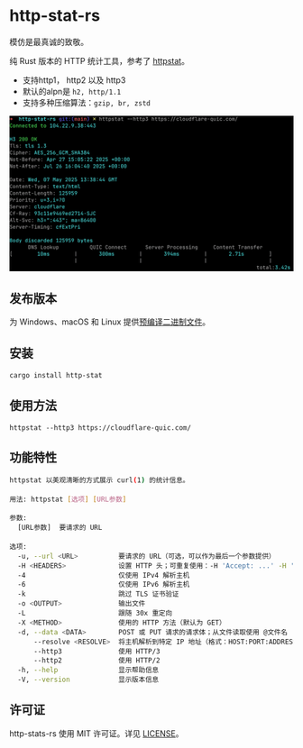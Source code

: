 # http-stat-rs

模仿是最真诚的致敬。

纯 Rust 版本的 HTTP 统计工具，参考了 [httpstat](https://github.com/davecheney/httpstat)。

- 支持http1， http2 以及 http3
- 默认的alpn是 `h2, http/1.1`
- 支持多种压缩算法：`gzip, br, zstd`

![截图](./screenshot.png)

## 发布版本

为 Windows、macOS 和 Linux 提供[预编译二进制文件](https://github.com/vicanso/http-stat-rs/releases)。

## 安装

```
cargo install http-stat
```

## 使用方法
```
httpstat --http3 https://cloudflare-quic.com/
```

## 功能特性

```bash
httpstat 以美观清晰的方式展示 curl(1) 的统计信息。

用法: httpstat [选项] [URL参数]

参数:
  [URL参数]  要请求的 URL

选项:
  -u, --url <URL>          要请求的 URL（可选，可以作为最后一个参数提供）
  -H <HEADERS>             设置 HTTP 头；可重复使用：-H 'Accept: ...' -H 'Range: ...'
  -4                       仅使用 IPv4 解析主机
  -6                       仅使用 IPv6 解析主机
  -k                       跳过 TLS 证书验证
  -o <OUTPUT>              输出文件
  -L                       跟随 30x 重定向
  -X <METHOD>              使用的 HTTP 方法（默认为 GET）
  -d, --data <DATA>        POST 或 PUT 请求的请求体；从文件读取使用 @文件名
      --resolve <RESOLVE>  将主机解析到特定 IP 地址（格式：HOST:PORT:ADDRESS，例如 example.com:80:1.2.3.4）
      --http3              使用 HTTP/3
      --http2              使用 HTTP/2
  -h, --help               显示帮助信息
  -V, --version            显示版本信息
```

## 许可证

http-stats-rs 使用 MIT 许可证。详见 [LICENSE](LICENSE)。
